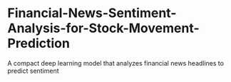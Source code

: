 # Financial-News-Sentiment-Analysis-for-Stock-Movement-Prediction
A compact deep learning model that analyzes financial news headlines to predict sentiment
